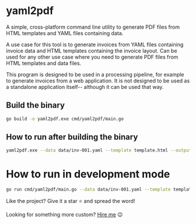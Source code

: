# yaml2pdf
A simple, cross-platform command line utility to generate PDF files from HTML templates and YAML files containing data.

A use case for this tool is to generate invoices from YAML files containing invoice data and HTML templates containing the invoice layout. Can be used for any other use case where you need to generate PDF files from HTML templates and data files.

This program is designed to be used in a processing pipeline, for example to generate invoices from a web application. It is not designed to be used as a standalone application itself-- although it can be used that way.

## Build the binary

```bash
go build -o yaml2pdf.exe cmd/yaml2pdf/main.go
```

## How to run after building the binary
```bash
yaml2pdf.exe --data data/inv-001.yaml --template template.html --output pdfs/
```

# How to run in development mode
```bash
go run cmd/yaml2pdf/main.go --data data/inv-001.yaml --template template.html --output pdfs/
```

Like the project? Give it a star :star: and spread the word!

Looking for something more custom? [Hire me](https://maietta.consulting) :wink: